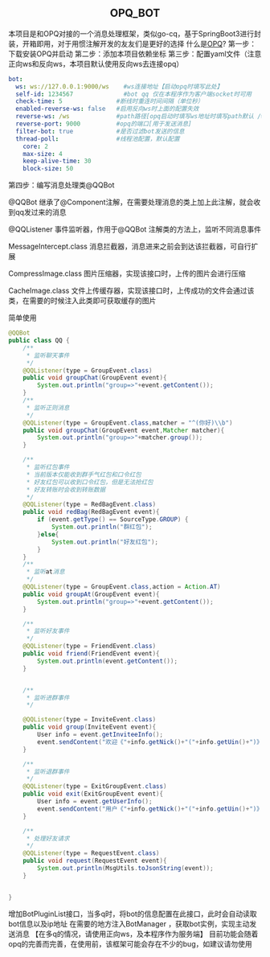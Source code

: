 ## <center>OPQ_BOT</center>
本项目是和OPQ对接的一个消息处理框架，类似go-cq，基于SpringBoot3进行封装，开箱即用，对于用惯注解开发的友友们是更好的选择
什么是[OPQ](https://github.com/opq-osc/OPQ)?
第一步：下载安装OPQ并启动
第二步：添加本项目依赖坐标
第三步：配置yaml文件（注意正向ws和反向ws，本项目默认使用反向ws去连接opq）
```yaml
bot:
  ws: ws://127.0.0.1:9000/ws    #ws连接地址【启动opq时填写此处】
  self-id: 1234567              #bot qq 仅在本程序作为客户端socket时可用
  check-time: 5               #断线时重连时间间隔（单位秒）
  enabled-reverse-ws: false   #启用反向ws时上面的配置失效
  reverse-ws: /ws             #path路径[opq启动时填写ws地址时填写path默认 /ws]
  reverse-port: 9000          #opq的端口[用于发送消息]
  filter-bot: true            #是否过滤bot发送的信息
  thread-poll:                #线程池配置，默认配置
    core: 2
    max-size: 4
    keep-alive-time: 30
    block-size: 50
```
第四步：编写消息处理类@QQBot

@QQBot 继承了@Component注解，在需要处理消息的类上加上此注解，就会收到qq发过来的消息

@QQListener 事件监听器，作用于@QQBot 注解类的方法上，监听不同消息事件

MessageIntercept.class 消息拦截器，消息进来之前会到达该拦截器，可自行扩展

CompressImage.class 图片压缩器，实现该接口时，上传的图片会进行压缩

CacheImage.class 文件上传缓存器，实现该接口时，上传成功的文件会通过该类，在需要的时候注入此类即可获取缓存的图片


简单使用
```java
@QQBot
public class QQ {
    /**
     * 监听聊天事件
     */
    @QQListener(type = GroupEvent.class)
    public void groupChat(GroupEvent event){
        System.out.println("group=>"+event.getContent());
    }
    /**
     * 监听正则消息
     */
    @QQListener(type = GroupEvent.class,matcher = "^(你好)\\b")
    public void groupChat(GroupEvent event,Matcher matcher){
        System.out.println("group=>"+matcher.group());
    }

    /**
     * 监听红包事件
     * 当前版本仅能收到群手气红包和口令红包
     * 好友红包可以收到口令红包，但是无法抢红包
     * 好友转账时会收到转账数据
     */
    @QQListener(type = RedBagEvent.class)
    public void redBag(RedBagEvent event){
        if (event.getType() == SourceType.GROUP) {
            System.out.println("群红包");
        }else{
            System.out.println("好友红包");
        }
    }
    /**
     * 监听at消息
     */
    @QQListener(type = GroupEvent.class,action = Action.AT)
    public void groupAt(GroupEvent event){
        System.out.println("group=>"+event.getContent());
    }

    /**
     * 监听好友事件
     */
    @QQListener(type = FriendEvent.class)
    public void friend(FriendEvent event){
        System.out.println(event.getContent());
    }


    /**
     * 监听进群事件
     */

    @QQListener(type = InviteEvent.class)
    public void group(InviteEvent event){
        User info = event.getInviteeInfo();
        event.sendContent("欢迎《"+info.getNick()+"("+info.getUin()+")》进群，来了就别想跑了，亮出你的美照吧");
    }

    /**
     * 监听退群事件
     */
    @QQListener(type = ExitGroupEvent.class)
    public void exit(ExitGroupEvent event){
        User info = event.getUserInfo();
        event.sendContent("用户《"+info.getNick()+"("+info.getUin()+")》退出了群聊");
    }

    /**
     * 处理好友请求
     */
    @QQListener(type = RequestEvent.class)
    public void request(RequestEvent event){
        System.out.println(MsgUtils.toJsonString(event));
    }


}

```

增加BotPluginList接口，当多q时，将bot的信息配置在此接口，此时会自动读取bot信息以及ip地址
在需要的地方注入BotManager ，获取bot实例，实现主动发送消息 
【在多q的情况，请使用正向ws，及本程序作为服务端】
目前功能会随着opq的完善而完善，在使用前，该框架可能会存在不少的bug，如建议请勿使用